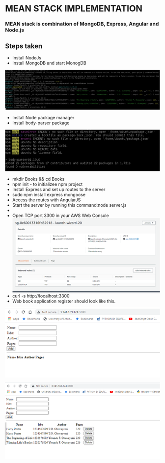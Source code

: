 # MEAN STACK IMPLEMENTATION

 ### MEAN stack is combination of MongoDB, Express, Angular and Node.js

## Steps taken
* Install NodeJs
* Install MongoDB and start MonogDB 

![Database](database.PNG)

* Install Node package manager
* Install body-parser package

![body-parser](body-parser.PNG)

* mkdir Books && cd Books
* npm init - to initializee npm project
* Install Express and set up routes to the server
* sudo npm install express mongoose
* Access the routes with AngularJS
* Start the server by running this command:node server.js
* 
* Open TCP port 3300 in your AWS Web Console
![Port 3300](inbound.PNG)
* curl -s http://localhost:3300
* Web book application register should look like this.

![ISBN](ISBN.PNG)


![ISBN](isbnn.PNG)
